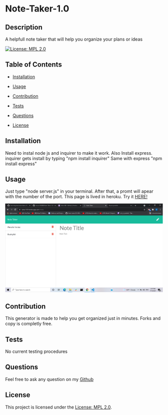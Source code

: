 # Note-Taker-1.0
  ## Description
  A helpfull note taker that will help you organize your plans or ideas

  [![License: MPL 2.0](https://img.shields.io/badge/License-MPL%202.0-brightgreen.svg)](https://opensource.org/licenses/MPL-2.0)


  ## Table of Contents

  - [Installation](#installation)
  - [Usage](#usage)
  - [Contribution](#contribution)
  - [Tests](#tests)
  - [Questions](#questions)

  - [License](#license)


  ## Installation
  Need to instal node js and inquirer to make it work. Also Install express. inquirer gets install by typing "npm install inquirer" Same with express "npm install express"
  
  ## Usage
  Just type "node server.js" in your terminal. After that, a promt will apear with the number of the port. This page is lived in heroku. Try it <a href = "https://notetaker02.herokuapp.com/"> HERE!</a>

  <img src="./assets/Screenshot (9).png" alt="failed to load">
  
  ## Contribution
   This generator is made to help you get organized just in minutes. Forks and copy is completly free.
  
  ## Tests
  No current testing procedures
  
  ## Questions
  Feel free to ask any question on my [Github](https://github.com/bruno192000/)
  ## License

This project is licensed under the [License: MPL 2.0](https://opensource.org/licenses/MPL-2.0).